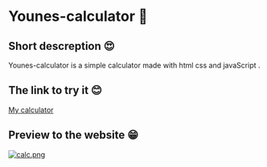 # Younes-calculator 🧠
## Short descreption 😍
Younes-calculator is a simple calculator made with html css and javaScript . 
## The link to try it 😊
[My calculator](https://younes-calculator.netlify.app/)
## Preview to the website 😁
[![calc.png](https://i.postimg.cc/bJZ0nhWR/calc.png)](https://postimg.cc/cgN8qVsK)

